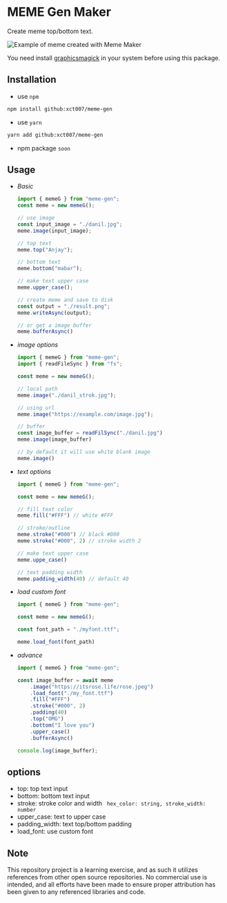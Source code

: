 # MEME Gen Maker
Create meme top/bottom text.

![Example of meme created with Meme Maker](http://i.imgur.com/2s8NYvM.png)

You need install [graphicsmagick](http://www.graphicsmagick.org/index.html) in your system before using this package.

## Installation
- use `npm`
```bash
npm install github:xct007/meme-gen
```
- use `yarn`
```bash
yarn add github:xct007/meme-gen
```
- npm package `soon`

## Usage
- *Basic*
    ```js
    import { memeG } from "meme-gen";
    const meme = new memeG();

    // use image
    const input_image = "./danil.jpg";
    meme.image(input_image);

    // top text
    meme.top("Anjay");

    // bottom text
    meme.bottom("mabar");

    // make text upper case
    meme.upper_case();

    // create meme and save to disk
    const output = "./result.png";
    meme.writeAsync(output);

    // or get a image buffer
    meme.bufferAsync()
    ```
- *image options*
    ```js
    import { memeG } from "meme-gen";
    import { readFileSync } from "fs";

    const meme = new memeG();

    // local path
    meme.image("./danil_strok.jpg");
    
    // using url 
    meme.image("https://example.com/image.jpg");

    // buffer
    const image_buffer = readFilSync("./danil.jpg")
    meme.image(image_buffer)

    // by default it will use white blank image
    meme.image()
    ```
- *text options*
    ```js
    import { memeG } from "meme-gen";

    const meme = new memeG();

    // fill text color
    meme.fill("#FFF") // white #FFF

    // stroke/outline
    meme.stroke("#000") // black #000
    meme.stroke("#000", 2) // stroke width 2

    // make text upper case
    meme.uppe_case()

    // text padding width
    meme.padding_width(40) // default 40
    ```
- *load custom font*
    ```js
    import { memeG } from "meme-gen";

    const meme = new memeG();

    const font_path = "./myfont.ttf";

    meme.load_font(font_path)
    ```
- *advance*
    ```js
    import { memeG } from "meme-gen";
    
    const image_buffer = await meme
        .image("https://itsrose.life/rose.jpeg")
        .load_font("./my_font.ttf")
        .fill("#FFF")
        .stroke("#000", 2)
        .padding(40)
        .top("OMG")
        .bottom("I love you")
        .upper_case()
        .bufferAsync()
    
    console.log(image_buffer);
    ```
## options
- top: top text input
- bottom: bottom text input
- stroke: stroke color and width ``` hex_color: string, stroke_width: number```
- upper_case: text to upper case
- padding_width: text top/bottom padding
- load_font: use custom font

## Note
This repository project is a learning exercise, and as such it utilizes references from other open source repositories. No commercial use is intended, and all efforts have been made to ensure proper attribution has been given to any referenced libraries and code.